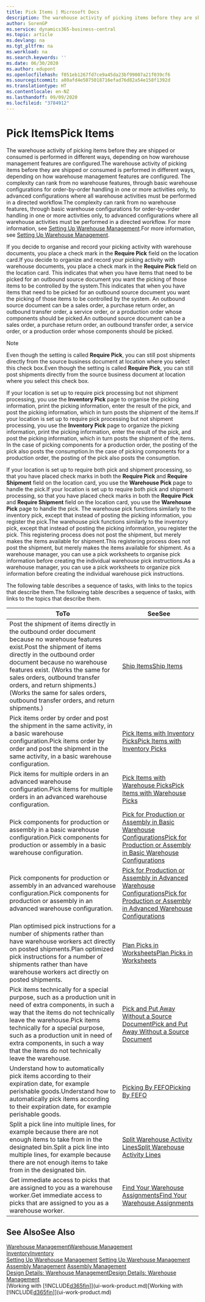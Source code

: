 ```yaml
---
title: Pick Items | Microsoft Docs
description: The warehouse activity of picking items before they are shipped or consumed is performed in different ways, depending on how warehouse management features are configured. The setup complexity can rank from no warehouse features, through basic warehouse configurations for order-by-order handling in one or more activities only, to advanced configurations where all warehouse activities must be performed in a directed workflow.
author: SorenGP
ms.service: dynamics365-business-central
ms.topic: article
ms.devlang: na
ms.tgt_pltfrm: na
ms.workload: na
ms.search.keywords: ''
ms.date: 06/30/2020
ms.author: edupont
ms.openlocfilehash: f051eb1267fd7ce9a45da23bf99007a21f039cf6
ms.sourcegitcommit: a80afd4e5075018716efad76d82a54e158f1392d
ms.translationtype: HT
ms.contentlocale: en-NZ
ms.lasthandoff: 09/09/2020
ms.locfileid: "3784912"
---
```

# <a name="pick-items"></a><span data-ttu-id="dcb94-104">Pick Items</span><span class="sxs-lookup"><span data-stu-id="dcb94-104">Pick Items</span></span>

<span data-ttu-id="dcb94-105">The warehouse activity of picking items before they are shipped or consumed is performed in different ways, depending on how warehouse management features are configured.</span><span class="sxs-lookup"><span data-stu-id="dcb94-105">The warehouse activity of picking items before they are shipped or consumed is performed in different ways, depending on how warehouse management features are configured.</span></span> <span data-ttu-id="dcb94-106">The complexity can rank from no warehouse features, through basic warehouse configurations for order-by-order handling in one or more activities only, to advanced configurations where all warehouse activities must be performed in a directed workflow.</span><span class="sxs-lookup"><span data-stu-id="dcb94-106">The complexity can rank from no warehouse features, through basic warehouse configurations for order-by-order handling in one or more activities only, to advanced configurations where all warehouse activities must be performed in a directed workflow.</span></span> <span data-ttu-id="dcb94-107">For more information, see [Setting Up Warehouse Management](warehouse-setup-warehouse.md).</span><span class="sxs-lookup"><span data-stu-id="dcb94-107">For more information, see [Setting Up Warehouse Management](warehouse-setup-warehouse.md).</span></span>

<span data-ttu-id="dcb94-108">If you decide to organise and record your picking activity with warehouse documents, you place a check mark in the **Require Pick** field on the location card.</span><span class="sxs-lookup"><span data-stu-id="dcb94-108">If you decide to organize and record your picking activity with warehouse documents, you place a check mark in the **Require Pick** field on the location card.</span></span> <span data-ttu-id="dcb94-109">This indicates that when you have items that need to be picked for an outbound source document you want the picking of those items to be controlled by the system.</span><span class="sxs-lookup"><span data-stu-id="dcb94-109">This indicates that when you have items that need to be picked for an outbound source document you want the picking of those items to be controlled by the system.</span></span> <span data-ttu-id="dcb94-110">An outbound source document can be a sales order, a purchase return order, an outbound transfer order, a service order, or a production order whose components should be picked.</span><span class="sxs-lookup"><span data-stu-id="dcb94-110">An outbound source document can be a sales order, a purchase return order, an outbound transfer order, a service order, or a production order whose components should be picked.</span></span>

> [!NOTE]
> <span data-ttu-id="dcb94-111">Even though the setting is called **Require Pick**, you can still post shipments directly from the source business document at location where you select this check box.</span><span class="sxs-lookup"><span data-stu-id="dcb94-111">Even though the setting is called **Require Pick**, you can still post shipments directly from the source business document at location where you select this check box.</span></span>

<span data-ttu-id="dcb94-112">If your location is set up to require pick processing but not shipment processing, you use the **Inventory Pick** page to organise the picking information, print the picking information, enter the result of the pick, and post the picking information, which in turn posts the shipment of the items.</span><span class="sxs-lookup"><span data-stu-id="dcb94-112">If your location is set up to require pick processing but not shipment processing, you use the **Inventory Pick** page to organize the picking information, print the picking information, enter the result of the pick, and post the picking information, which in turn posts the shipment of the items.</span></span> <span data-ttu-id="dcb94-113">In the case of picking components for a production order, the posting of the pick also posts the consumption.</span><span class="sxs-lookup"><span data-stu-id="dcb94-113">In the case of picking components for a production order, the posting of the pick also posts the consumption.</span></span>

<span data-ttu-id="dcb94-114">If your location is set up to require both pick and shipment processing, so that you have placed check marks in both the **Require Pick** and **Require Shipment** field on the location card, you use the **Warehouse Pick** page to handle the pick.</span><span class="sxs-lookup"><span data-stu-id="dcb94-114">If your location is set up to require both pick and shipment processing, so that you have placed check marks in both the **Require Pick** and **Require Shipment** field on the location card, you use the **Warehouse Pick** page to handle the pick.</span></span> <span data-ttu-id="dcb94-115">The warehouse pick functions similarly to the inventory pick, except that instead of posting the picking information, you register the pick.</span><span class="sxs-lookup"><span data-stu-id="dcb94-115">The warehouse pick functions similarly to the inventory pick, except that instead of posting the picking information, you register the pick.</span></span> <span data-ttu-id="dcb94-116">This registering process does not post the shipment, but merely makes the items available for shipment.</span><span class="sxs-lookup"><span data-stu-id="dcb94-116">This registering process does not post the shipment, but merely makes the items available for shipment.</span></span> <span data-ttu-id="dcb94-117">As a warehouse manager, you can use a pick worksheets to organise pick information before creating the individual warehouse pick instructions.</span><span class="sxs-lookup"><span data-stu-id="dcb94-117">As a warehouse manager, you can use a pick worksheets to organize pick information before creating the individual warehouse pick instructions.</span></span>

<span data-ttu-id="dcb94-118">The following table describes a sequence of tasks, with links to the topics that describe them.</span><span class="sxs-lookup"><span data-stu-id="dcb94-118">The following table describes a sequence of tasks, with links to the topics that describe them.</span></span>   

|<span data-ttu-id="dcb94-119">**To**</span><span class="sxs-lookup"><span data-stu-id="dcb94-119">**To**</span></span>|<span data-ttu-id="dcb94-120">**See**</span><span class="sxs-lookup"><span data-stu-id="dcb94-120">**See**</span></span>|
|------------|-------------|  
|<span data-ttu-id="dcb94-121">Post the shipment of items directly in the outbound order document because no warehouse features exist.</span><span class="sxs-lookup"><span data-stu-id="dcb94-121">Post the shipment of items directly in the outbound order document because no warehouse features exist.</span></span> <span data-ttu-id="dcb94-122">(Works the same for sales orders, outbound transfer orders, and return shipments.)</span><span class="sxs-lookup"><span data-stu-id="dcb94-122">(Works the same for sales orders, outbound transfer orders, and return shipments.)</span></span>|[<span data-ttu-id="dcb94-123">Ship Items</span><span class="sxs-lookup"><span data-stu-id="dcb94-123">Ship Items</span></span>](warehouse-how-ship-items.md)|  
|<span data-ttu-id="dcb94-124">Pick items order by order and post the shipment in the same activity, in a basic warehouse configuration.</span><span class="sxs-lookup"><span data-stu-id="dcb94-124">Pick items order by order and post the shipment in the same activity, in a basic warehouse configuration.</span></span>|[<span data-ttu-id="dcb94-125">Pick Items with Inventory Picks</span><span class="sxs-lookup"><span data-stu-id="dcb94-125">Pick Items with Inventory Picks</span></span>](warehouse-how-to-pick-items-with-inventory-picks.md)|
|<span data-ttu-id="dcb94-126">Pick items for multiple orders in an advanced warehouse configuration.</span><span class="sxs-lookup"><span data-stu-id="dcb94-126">Pick items for multiple orders in an advanced warehouse configuration.</span></span>|[<span data-ttu-id="dcb94-127">Pick Items with Warehouse Picks</span><span class="sxs-lookup"><span data-stu-id="dcb94-127">Pick Items with Warehouse Picks</span></span>](warehouse-how-to-pick-items-for-warehouse-shipment.md)|  
|<span data-ttu-id="dcb94-128">Pick components for production or assembly in a basic warehouse configuration.</span><span class="sxs-lookup"><span data-stu-id="dcb94-128">Pick components for production or assembly in a basic warehouse configuration.</span></span>|[<span data-ttu-id="dcb94-129">Pick for Production or Assembly in Basic Warehouse Configurations</span><span class="sxs-lookup"><span data-stu-id="dcb94-129">Pick for Production or Assembly in Basic Warehouse Configurations</span></span>](warehouse-how-to-pick-for-production.md)|
|<span data-ttu-id="dcb94-130">Pick components for production or assembly in an advanced warehouse configuration.</span><span class="sxs-lookup"><span data-stu-id="dcb94-130">Pick components for production or assembly in an advanced warehouse configuration.</span></span>|[<span data-ttu-id="dcb94-131">Pick for Production or Assembly in Advanced Warehouse Configurations</span><span class="sxs-lookup"><span data-stu-id="dcb94-131">Pick for Production or Assembly in Advanced Warehouse Configurations</span></span>](warehouse-how-to-pick-for-internal-operations-in-advanced-warehousing.md)|  
|<span data-ttu-id="dcb94-132">Plan optimised pick instructions for a number of shipments rather than have warehouse workers act directly on posted shipments.</span><span class="sxs-lookup"><span data-stu-id="dcb94-132">Plan optimized pick instructions for a number of shipments rather than have warehouse workers act directly on posted shipments.</span></span>|[<span data-ttu-id="dcb94-133">Plan Picks in Worksheets</span><span class="sxs-lookup"><span data-stu-id="dcb94-133">Plan Picks in Worksheets</span></span>](warehouse-how-to-plan-picks-in-worksheets.md)|  
|<span data-ttu-id="dcb94-134">Pick items technically for a special purpose, such as a production unit in need of extra components, in such a way that the items do not technically leave the warehouse.</span><span class="sxs-lookup"><span data-stu-id="dcb94-134">Pick items technically for a special purpose, such as a production unit in need of extra components, in such a way that the items do not technically leave the warehouse.</span></span>|[<span data-ttu-id="dcb94-135">Pick and Put Away Without a Source Document</span><span class="sxs-lookup"><span data-stu-id="dcb94-135">Pick and Put Away Without a Source Document</span></span>](warehouse-how-to-create-put-aways-from-internal-put-aways.md)|
|<span data-ttu-id="dcb94-136">Understand how to automatically pick items according to their expiration date, for example perishable goods.</span><span class="sxs-lookup"><span data-stu-id="dcb94-136">Understand how to automatically pick items according to their expiration date, for example perishable goods.</span></span>|[<span data-ttu-id="dcb94-137">Picking By FEFO</span><span class="sxs-lookup"><span data-stu-id="dcb94-137">Picking By FEFO</span></span>](warehouse-picking-by-fefo.md)|
|<span data-ttu-id="dcb94-138">Split a pick line into multiple lines, for example because there are not enough items to take from in the designated bin.</span><span class="sxs-lookup"><span data-stu-id="dcb94-138">Split a pick line into multiple lines, for example because there are not enough items to take from in the designated bin.</span></span>|[<span data-ttu-id="dcb94-139">Split Warehouse Activity Lines</span><span class="sxs-lookup"><span data-stu-id="dcb94-139">Split Warehouse Activity Lines</span></span>](warehouse-how-to-split-warehouse-activity-lines.md)|
|<span data-ttu-id="dcb94-140">Get immediate access to picks that are assigned to you as a warehouse worker.</span><span class="sxs-lookup"><span data-stu-id="dcb94-140">Get immediate access to picks that are assigned to you as a warehouse worker.</span></span>|[<span data-ttu-id="dcb94-141">Find Your Warehouse Assignments</span><span class="sxs-lookup"><span data-stu-id="dcb94-141">Find Your Warehouse Assignments</span></span>](warehouse-how-to-find-your-warehouse-assignments.md)|  

## <a name="see-also"></a><span data-ttu-id="dcb94-142">See Also</span><span class="sxs-lookup"><span data-stu-id="dcb94-142">See Also</span></span>  
[<span data-ttu-id="dcb94-143">Warehouse Management</span><span class="sxs-lookup"><span data-stu-id="dcb94-143">Warehouse Management</span></span>](warehouse-manage-warehouse.md)  
[<span data-ttu-id="dcb94-144">Inventory</span><span class="sxs-lookup"><span data-stu-id="dcb94-144">Inventory</span></span>](inventory-manage-inventory.md)  
<span data-ttu-id="dcb94-145">[Setting Up Warehouse Management](warehouse-setup-warehouse.md)   </span><span class="sxs-lookup"><span data-stu-id="dcb94-145">[Setting Up Warehouse Management](warehouse-setup-warehouse.md)   </span></span>  
<span data-ttu-id="dcb94-146">[Assembly Management](assembly-assemble-items.md)  </span><span class="sxs-lookup"><span data-stu-id="dcb94-146">[Assembly Management](assembly-assemble-items.md)  </span></span>  
[<span data-ttu-id="dcb94-147">Design Details: Warehouse Management</span><span class="sxs-lookup"><span data-stu-id="dcb94-147">Design Details: Warehouse Management</span></span>](design-details-warehouse-management.md)  
<span data-ttu-id="dcb94-148">[Working with [!INCLUDE[d365fin](includes/d365fin_md.md)]](ui-work-product.md)</span><span class="sxs-lookup"><span data-stu-id="dcb94-148">[Working with [!INCLUDE[d365fin](includes/d365fin_md.md)]](ui-work-product.md)</span></span>
